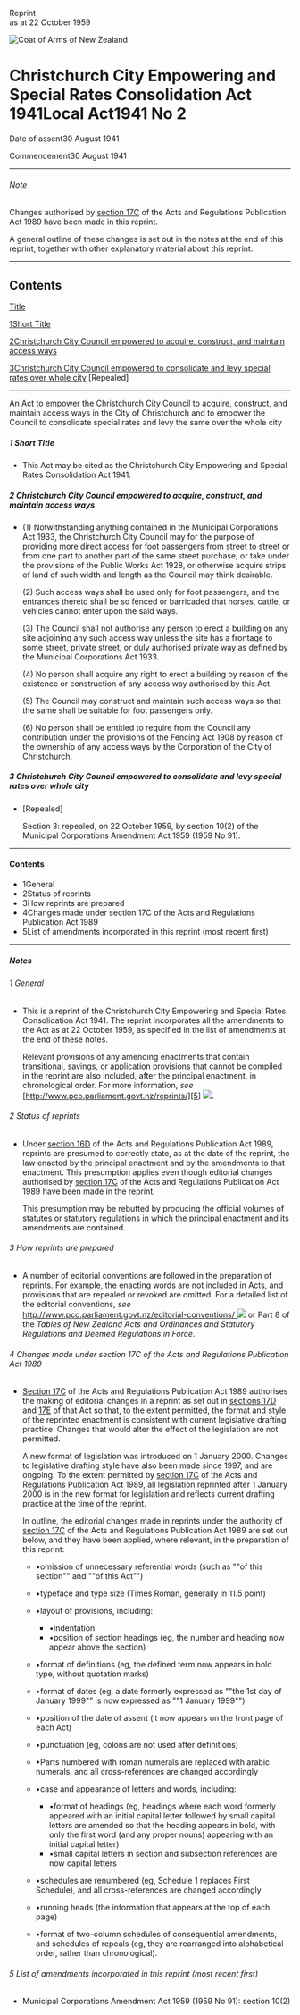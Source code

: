 Reprint  
as at 22 October 1959

![Coat of Arms of New Zealand](/images/leg-crest.jpg)

# Christchurch City Empowering and Special Rates Consolidation Act 1941Local Act1941 No 2

Date of assent30 August 1941

Commencement30 August 1941

---

###### Note

Changes authorised by [section 17C][0] of the Acts and Regulations Publication Act 1989 have been made in this reprint.

A general outline of these changes is set out in the notes at the end of this reprint, together with other explanatory material about this reprint.

---

## Contents

[Title][1]

[1][2][][2][Short Title][2]

[2][3][][3][Christchurch City Council empowered to acquire, construct, and maintain access ways][3]

[3][4][][4][Christchurch City Council empowered to consolidate and levy special rates over whole city][4] \[Repealed\]

---

An Act to empower the Christchurch City Council to acquire, construct, and maintain access ways in the City of Christchurch and to empower the Council to consolidate special rates and levy the same over the whole city

##### 1 Short Title
    
*   This Act may be cited as the Christchurch City Empowering and Special Rates Consolidation Act 1941\.

##### 2 Christchurch City Council empowered to acquire, construct, and maintain access ways
    
*   (1) Notwithstanding anything contained in the Municipal Corporations Act 1933, the Christchurch City Council may for the purpose of providing more direct access for foot passengers from street to street or from one part to another part of the same street purchase, or take under the provisions of the Public Works Act 1928, or otherwise acquire strips of land of such width and length as the Council may think desirable.
    
    (2) Such access ways shall be used only for foot passengers, and the entrances thereto shall be so fenced or barricaded that horses, cattle, or vehicles cannot enter upon the said ways.
    
    (3) The Council shall not authorise any person to erect a building on any site adjoining any such access way unless the site has a frontage to some street, private street, or duly authorised private way as defined by the Municipal Corporations Act 1933\.
    
    (4) No person shall acquire any right to erect a building by reason of the existence or construction of any access way authorised by this Act.
    
    (5) The Council may construct and maintain such access ways so that the same shall be suitable for foot passengers only.
    
    (6) No person shall be entitled to require from the Council any contribution under the provisions of the Fencing Act 1908 by reason of the ownership of any access ways by the Corporation of the City of Christchurch.

##### 3 Christchurch City Council empowered to consolidate and levy special rates over whole city
    
*   \[Repealed\]
    
    Section 3: repealed, on 22 October 1959, by section 10(2) of the Municipal Corporations Amendment Act 1959 (1959 No 91).

---

#### Contents
    
*   1General
*   2Status of reprints
*   3How reprints are prepared
*   4Changes made under section 17C of the Acts and Regulations Publication Act 1989
*   5List of amendments incorporated in this reprint (most recent first)

---

##### Notes

###### 1 General
    
*   This is a reprint of the Christchurch City Empowering and Special Rates Consolidation Act 1941\. The reprint incorporates all the amendments to the Act as at 22 October 1959, as specified in the list of amendments at the end of these notes.
    
    Relevant provisions of any amending enactments that contain transitional, savings, or application provisions that cannot be compiled in the reprint are also included, after the principal enactment, in chronological order. For more information, _see_ [http://www.pco.parliament.govt.nz/reprints/][5] ![](/images/external_link.gif).

###### 2 Status of reprints
    
*   Under [section 16D][6] of the Acts and Regulations Publication Act 1989, reprints are presumed to correctly state, as at the date of the reprint, the law enacted by the principal enactment and by the amendments to that enactment. This presumption applies even though editorial changes authorised by [section 17C][0] of the Acts and Regulations Publication Act 1989 have been made in the reprint.
    
    This presumption may be rebutted by producing the official volumes of statutes or statutory regulations in which the principal enactment and its amendments are contained.

###### 3 How reprints are prepared
    
*   A number of editorial conventions are followed in the preparation of reprints. For example, the enacting words are not included in Acts, and provisions that are repealed or revoked are omitted. For a detailed list of the editorial conventions, _see_ [http://www.pco.parliament.govt.nz/editorial-conventions/ ][7] ![](/images/external_link.gif) or Part 8 of the _Tables of New Zealand Acts and Ordinances and Statutory Regulations and Deemed Regulations in Force_.

###### 4 Changes made under section 17C of the Acts and Regulations Publication Act 1989
    
*   [Section 17C][0] of the Acts and Regulations Publication Act 1989 authorises the making of editorial changes in a reprint as set out in [sections 17D][8] and [17E][9] of that Act so that, to the extent permitted, the format and style of the reprinted enactment is consistent with current legislative drafting practice. Changes that would alter the effect of the legislation are not permitted.
    
    A new format of legislation was introduced on 1 January 2000\. Changes to legislative drafting style have also been made since 1997, and are ongoing. To the extent permitted by [section 17C][0] of the Acts and Regulations Publication Act 1989, all legislation reprinted after 1 January 2000 is in the new format for legislation and reflects current drafting practice at the time of the reprint.
    
    In outline, the editorial changes made in reprints under the authority of [section 17C][0] of the Acts and Regulations Publication Act 1989 are set out below, and they have been applied, where relevant, in the preparation of this reprint:
        
    *   •omission of unnecessary referential words (such as ""of this section"" and ""of this Act"")
    *   •typeface and type size (Times Roman, generally in 11.5 point)
    *   •layout of provisions, including:
            
        *   •indentation
        *   •position of section headings (eg, the number and heading now appear above the section)
        
    *   •format of definitions (eg, the defined term now appears in bold type, without quotation marks)
    *   •format of dates (eg, a date formerly expressed as ""the 1st day of January 1999"" is now expressed as ""1 January 1999"")
    *   •position of the date of assent (it now appears on the front page of each Act)
    *   •punctuation (eg, colons are not used after definitions)
    *   •Parts numbered with roman numerals are replaced with arabic numerals, and all cross-references are changed accordingly
    *   •case and appearance of letters and words, including:
            
        *   •format of headings (eg, headings where each word formerly appeared with an initial capital letter followed by small capital letters are amended so that the heading appears in bold, with only the first word (and any proper nouns) appearing with an initial capital letter)
        *   •small capital letters in section and subsection references are now capital letters
        
    *   •schedules are renumbered (eg, Schedule 1 replaces First Schedule), and all cross-references are changed accordingly
    *   •running heads (the information that appears at the top of each page)
    *   •format of two-column schedules of consequential amendments, and schedules of repeals (eg, they are rearranged into alphabetical order, rather than chronological).
    
    

###### 5 List of amendments incorporated in this reprint (most recent first)
    
*   Municipal Corporations Amendment Act 1959 (1959 No 91): section 10(2)



[0]: http://www.legislation.govt.nz/act/local/1941/0002/latest/link.aspx?id=DLM195466
[1]: http://www.legislation.govt.nz/act/local/1941/0002/latest/whole.html#DLM51412
[2]: http://www.legislation.govt.nz/act/local/1941/0002/latest/whole.html#DLM51414
[3]: http://www.legislation.govt.nz/act/local/1941/0002/latest/whole.html#DLM51415
[4]: http://www.legislation.govt.nz/act/local/1941/0002/latest/whole.html#DLM51419
[5]: http://www.pco.parliament.govt.nz/reprints/
[6]: http://www.legislation.govt.nz/act/local/1941/0002/latest/link.aspx?id=DLM195439
[7]: http://www.pco.parliament.govt.nz/editorial-conventions/
[8]: http://www.legislation.govt.nz/act/local/1941/0002/latest/link.aspx?id=DLM195468
[9]: http://www.legislation.govt.nz/act/local/1941/0002/latest/link.aspx?id=DLM195470